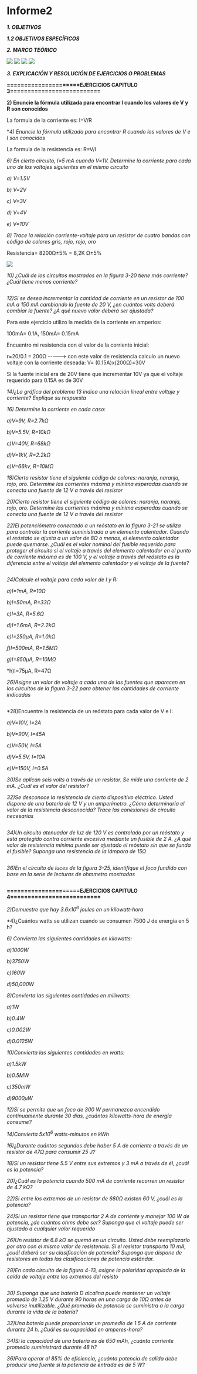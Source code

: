 # Informe2
***1.  OBJETIVOS***



***1.2 OBJETIVOS ESPECÍFICOS***



***2.  MARCO TEÓRICO***   

![](https://github.com/smvaca2/Informe2/blob/db7498069e777f29be903f85a6e94b7db7a522e8/relacion%20v,i,r.PNG)
![](https://github.com/smvaca2/Informe2/blob/db7498069e777f29be903f85a6e94b7db7a522e8/formulas.PNG)
![](https://github.com/smvaca2/Informe2/blob/0dabf9482a4802fcbf14f6ff2aecda4445cb1b19/Unidades%20con%20prefijos%20metricos.PNG)
![](https://github.com/smvaca2/Informe2/blob/0dabf9482a4802fcbf14f6ff2aecda4445cb1b19/medicion%20fallas.PNG)
![]()

***3. EXPLICACIÓN Y RESOLUCIÓN DE EJERCICIOS O PROBLEMAS***
 
**=====================EJERCICIOS CAPITULO 3==========================**

**2) Enuncie la fórmula utilizada para encontrar I cuando los valores de V y R son conocidos**

La formula de la corriente es: I=V/R

**4) Enuncie la fórmula utilizada para encontrar R cuando los valores de V e I son conocidos*

La formula de la resistencia es: R=V/I

*6) En cierto circuito, I=5 mA cuando V=1V. Determine la corriente para cada uno de los voltajes siguientes en el mismo circuito*

*a) V=1.5V*

*b) V=2V*

*c) V=3V*

*d) V=4V*

*e) V=10V*

*8) Trace la relación corriente-voltaje para un resistor de cuatro bandas con código de colores gris, rojo,
rojo, oro*

Resistencia= 8200Ω±5% = 8,2K Ω±5%

![](https://github.com/smvaca2/Informe2/blob/99fde691caccfa3925753e13d7dbe614d89f34b0/ej8.PNG)

*10) ¿Cuál de los circuitos mostrados en la figura 3-20 tiene más corriente? ¿Cuál tiene menos corriente?*

![]()

*12)Si se desea incrementar la cantidad de corriente en un resistor de 100 mA a 150 mA cambiando la fuente de 20 V, ¿en cuántos volts deberá cambiar la fuente? ¿A qué nuevo valor deberá ser ajustada?*

Para este ejercicio utilizo la medida de la corriente en amperios:

100mA= 0.1A, 150mA= 0.15mA

Encuentro mi resistencia con el valor de la corriente inicial:

r=20/0.1 = 200Ω -----> con este valor de resistencia calculo un nuevo voltaje con la corriente deseada: V= (0.15A)x(200Ω)=30V

Si la fuente inicial era de 20V tiene que incrementar 10V ya que el voltaje requerido para 0.15A es de 30V

*14)¿La gráfica del problema 13 indica una relación lineal entre voltaje y corriente? Explique su respuesta*



*16) Determine la corriente en cada caso:*

*a)V=9V, R=2.7kΩ*

*b)V=5.5V, R=10kΩ*

*c)V=40V, R=68kΩ*

*d)V=1kV, R=2.2kΩ*

*e)V=66kv, R=10MΩ*

*18)Cierto resistor tiene el siguiente código de colores: naranja, naranja, rojo, oro. Determine las corrientes máxima y mínima esperadas cuando se conecta una fuente de 12 V a través del resistor*

*20)Cierto resistor tiene el siguiente código de colores: naranja, naranja, rojo, oro. Determine las corrientes máxima y mínima esperadas cuando se conecta una fuente de 12 V a través del resistor*

*22)El potenciómetro conectado a un reóstato en la figura 3-21 se utiliza para controlar la corriente suministrada a un elemento calentador. Cuando el reóstato se ajusta a un valor de 8Ω o menos, el elemento calentador puede quemarse. ¿Cuál es el valor nominal del fusible requerido para proteger el circuito
si el voltaje a través del elemento calentador en el punto de corriente máxima es de 100 V, y el voltaje
a través del reóstato es la diferencia entre el voltaje del elemento calentador y el voltaje de la fuente?*

![]()

*24)Calcule el voltaje para cada valor de I y R:*

*a)I=1mA, R=10Ω*

*b)I=50mA, R=33Ω*

*c)I=3A, R=5.6Ω*

*d)I=1.6mA, R=2.2kΩ*

*e)I=250µA, R=1.0kΩ*

*f)I=500mA, R=1.5MΩ*

*g)I=850µA, R=10MΩ*

*h)I=75µA, R=47Ω

*26)Asigne un valor de voltaje a cada una de las fuentes que aparecen en los circuitos de la figura 3-22 para obtener las cantidades de corriente indicadas*

![]()

*28)Encuentre la resistencia de un reóstato para cada valor de V e I:

*a)V=10V, I=2A*

*b)V=90V, I=45A*

*c)V=50V, I=5A*

*d)V=5.5V, I=10A*

*e)V=150V, I=0.5A*

*30)Se aplican seis volts a través de un resistor. Se mide una corriente de 2 mA. ¿Cuál es el valor del resistor?*

*32)Se desconoce la resistencia de cierto dispositivo eléctrico. Usted dispone de una batería de 12 V y un
amperímetro. ¿Cómo determinaría el valor de la resistencia desconocida? Trace las conexiones de circuito necesarias*

![]()

*34)Un circuito atenuador de luz de 120 V es controlado por un reóstato y está protegido contra corriente
excesiva mediante un fusible de 2 A. ¿A qué valor de resistencia mínima puede ser ajustado el reóstato sin que se funda el fusible? Suponga una resistencia de la lámpara de 15Ω*

![]()

*36)En el circuito de luces de la figura 3-25, identifique el foco fundido con base en la serie de lecturas de
ohmmetro mostradas*

![]()

**=====================EJERCICIOS CAPITULO 4==========================**

*2)Demuestre que hay 3.6x10<sup>6</sup> joules en un kilowatt-hora*

*4)¿Cuántos watts se utilizan cuando se consumen 7500 J de energía en 5 h?

*6) Convierta las siguientes cantidades en kilowatts:*

*a)1000W*

*b)3750W*

*c)160W*

*d)50,000W*

*8)Convierta las siguientes cantidades en miliwatts:*

*a)1W*

*b)0.4W*

*c)0.002W*

*d)0.0125W*

*10)Convierta las siguientes cantidades en watts:*

*a)1.5kW*

*b)0.5MW*

*c)350mW*

*d)9000µW*

*12)Si se permite que un foco de 300 W permanezca encendido continuamente durante 30 días, ¿cuántos
kilowatts-hora de energía consume?*

*14)Convierta 5x10<sup>6</sup> watts-minutos en kWh*

*16)¿Durante cuántos segundos debe haber 5 A de corriente a través de un resistor de 47Ω para consumir 25 J?*

*18)Si un resistor tiene 5.5 V entre sus extremos y 3 mA a través de él, ¿cuál es la potencia?*

*20)¿Cuál es la potencia cuando 500 mA de corriente recorren un resistor de 4.7 kΩ?*

*22)Si entre los extremos de un resistor de 680Ω existen 60 V, ¿cuál es la potencia?*

*24)Si un resistor tiene que transportar 2 A de corriente y manejar 100 W de potencia, ¿de cuántos ohms debe ser? Suponga que el voltaje puede ser ajustado a cualquier valor requerido*

*26)Un resistor de 6.8 kΩ se quemó en un circuito. Usted debe reemplazarlo por otro con el mismo valor de resistencia. Si el resistor transporta 10 mA, ¿cuál deberá ser su clasificación de potencia? Suponga que dispone de resistores en todas las clasificaciones de potencia estándar.*

*28)En cada circuito de la figura 4-13, asigne la polaridad apropiada de la caída de voltaje entre los extremos del resisto*

![]()

*30) Suponga que una batería D alcalina puede mantener un voltaje promedio de 1.25 V durante 90 horas en una carga de 10Ω antes de volverse inutilizable. ¿Qué promedio de potencia se suministra a la carga durante la vida de la batería?*

*32)Una batería puede proporcionar un promedio de 1.5 A de corriente durante 24 h. ¿Cuál es su capacidad en amperes-hora?*

*34)Si la capacidad de una batería es de 650 mAh, ¿cuánta corriente promedio suministrará durante 48 h?*

*36)Para operar al 85% de eficiencia, ¿cuánta potencia de salida debe producir una fuente si la potencia de entrada es de 5 W?*




